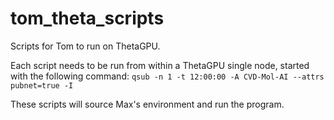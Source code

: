 # tom_theta_scripts
Scripts for Tom to run on ThetaGPU.


Each script needs to be run from within a ThetaGPU single node, started with the following command:
`qsub -n 1 -t 12:00:00 -A CVD-Mol-AI --attrs pubnet=true -I`

These scripts will source Max's environment and run the program.
